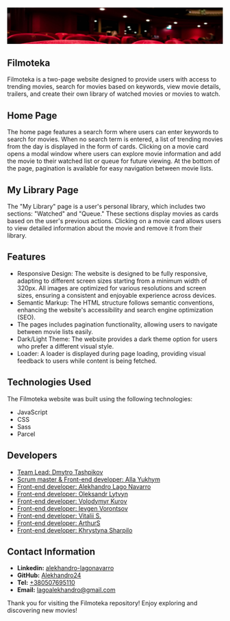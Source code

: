 ![Filmoteka Library](./src/images/library-bg-desk2x.jpg)

## Filmoteka
Filmoteka is a two-page website designed to provide users with access to trending movies, search for movies based on keywords, view movie details, trailers, and create their own library of watched movies or movies to watch.

## Home Page
The home page features a search form where users can enter keywords to search for movies. When no search term is entered, a list of trending movies from the day is displayed in the form of cards. Clicking on a movie card opens a modal window where users can explore movie information and add the movie to their watched list or queue for future viewing. At the bottom of the page, pagination is available for easy navigation between movie lists.

## My Library Page
The "My Library" page is a user's personal library, which includes two sections: "Watched" and "Queue." These sections display movies as cards based on the user's previous actions. Clicking on a movie card allows users to view detailed information about the movie and remove it from their library.

## Features
* Responsive Design: The website is designed to be fully responsive, adapting to different screen sizes starting from a minimum width of 320px. All images are optimized for various resolutions and screen sizes, ensuring a consistent and enjoyable experience across devices.
* Semantic Markup: The HTML structure follows semantic conventions, enhancing the website's accessibility and search engine optimization (SEO). 
* The pages includes pagination functionality, allowing users to navigate between movie lists easily.
* Dark/Light Theme: The website provides a dark theme option for users who prefer a different visual style.
* Loader: A loader is displayed during page loading, providing visual feedback to users while content is being fetched.

## Technologies Used 

The Filmoteka website was built using the following technologies:
* JavaScript
* CSS
* Sass
* Parcel

## Developers

* [Team Lead: Dmytro Tashpikov](https://github.com/neodim84)
* [Scrum master & Front-end developer: Alla Yukhym](https://github.com/AllaYukhym)
* [Front-end developer: Alekhandro Lago Navarro](https://github.com/Alekhandro24)
* [Front-end developer: Oleksandr Lytvyn](https://github.com/Oleksandr-Lytvyn)
* [Front-end developer: Volodymyr Kurov](https://github.com/vokur13)
* [Front-end developer: Ievgen Vorontsov](https://github.com/Vorontsov1)
* [Front-end developer: Vitalii S.](https://github.com/Vi7ality)
* [Front-end developer: ArthurS](https://github.com/Arthurosh)
* [Front-end developer: Khrystyna Sharpilo](https://github.com/Khryyystyna)

## Contact Information
* **Linkedin:** [alekhandro-lagonavarro](https://www.linkedin.com/in/alekhandro-lagonavarro/)
* **GitHub:** [Alekhandro24](https://github.com/Alekhandro24)
* **Tel:** [+380507695110](+380507695110)
* **Email:** [lagoalekhandro@gmail.com](https://www.gmail.com)

Thank you for visiting the Filmoteka repository! Enjoy exploring and discovering new movies!
